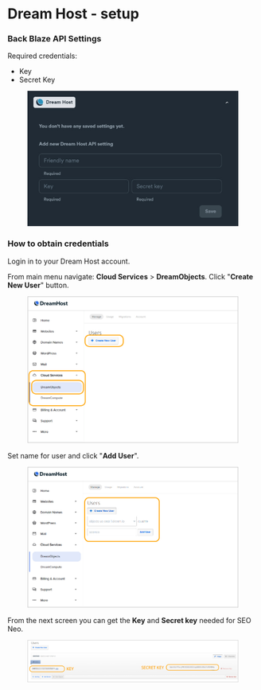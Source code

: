 # Dream Host - setup

### Back Blaze API Settings

Required credentials:

* Key
* Secret Key

<figure><img src="../../../.gitbook/assets/Dream Host.jpg" alt=""><figcaption></figcaption></figure>

### How to obtain credentials

Login in to your Dream Host account.

From main menu navigate: **Cloud Services** > **DreamObjects**. Click "**Create New User**" button.

<figure><img src="../../../.gitbook/assets/Dreamhost 1.jpg" alt=""><figcaption></figcaption></figure>

Set name for user and click "**Add User**".

<figure><img src="../../../.gitbook/assets/Dreamhost 2.jpg" alt=""><figcaption></figcaption></figure>

From the next screen you can get the **Key** and **Secret key** needed for SEO Neo.

<figure><img src="../../../.gitbook/assets/Dreamhost 3.jpg" alt=""><figcaption></figcaption></figure>
